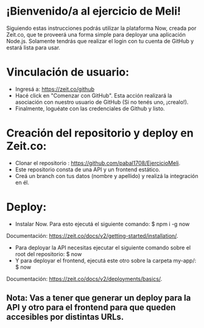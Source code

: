 # ¡Bienvenido/a al ejercicio de Meli!

Siguiendo estas instrucciones podrás utilizar la plataforma Now, creada por Zeit.co, que te proveerá una forma simple para deployar una aplicación Node.js. Solamente tendrás que realizar el login con tu cuenta de GitHub y estará lista para usar.



# Vinculación de usuario:


- Ingresá a: https://zeit.co/github
- Hacé click en "Comenzar con GitHub". Esta acción realizará la asociación con nuestro usuario de GitHub (Si no tenés uno, ¡crealo!).
- Finalmente, loguéate con las credenciales de Github y listo.

# Creación del repositorio y deploy en Zeit.co:

- Clonar el repositorio : https://github.com/pabal1708/EjercicioMeli.
- Este repositorio consta de una API y un frontend estático.
- Creá un branch con tus datos (nombre y apellido) y realizá la integración en él.

# Deploy:

- Instalar Now. Para esto ejecutá el siguiente comando:
 $ npm i -g now 

Documentación: https://zeit.co/docs/v2/getting-started/installation/.

- Para deployar la API necesitas ejecutar el siguiente comando sobre el root del repositorio:
$ now 
- Y para deployar el frontend, ejecutá este otro sobre la carpeta my-app/:
$ now 

Documentación: https://zeit.co/docs/v2/deployments/basics/.

## Nota: Vas a tener que generar un deploy para la API y otro para el frontend para que queden accesibles por distintas URLs.
